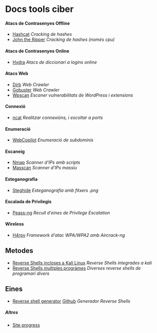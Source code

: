 # Docs tools ciber


#### Atacs de Contrasenyes Offline
   - [Hashcat](./eines/Atacs_Contrasenyes/Atacs_Offline/hashcat/hashcat.md) *Cracking de hashes*
   - [John the Ripper](./eines/Atacs_Contrasenyes/Atacs_Offline/john_the_ripper/johntheripper.md) *Cracking de hashes (només cpu)*

#### Atacs de Contrasenyes Online
   - [Hydra](./eines/Atacs_Contrasenyes/Atacs_Online/hydra/hydra.md) *Atacs de diccionari a logins online*

#### Atacs Web
   - [Dirb](./eines/Atacs_web/dirb/dirb.md) *Web Crawler*
   - [Gobuster](./eines/Atacs_web/gobuster/gobuster.md) *Web Crawler*
   - [Wpscan](./eines/Atacs_web/wpscan/wpscan.md) *Escaner vulnerabilitats de WordPress i extensions*

#### Connexió
   - [ncat](./eines/Connexio/ncat/ncat.md) *Realitzar connexións, i escoltar a ports*

#### Enumeració
   - [WebCopilot](./eines/Connexio/ncat/ncat.md) *Enumeració de subdominis*
  
#### Escaneig
   - [Nmap](./eines/Escaneig/nmap/nmap.md) *Scanner d'IPs amb scripts*
   - [Masscan](./eines/Escaneig/masscan/masscan.md) *Scanner d'IPs massiu*

#### Esteganografia
   - [Steghide](./eines/Esteganografia/steghide/steghide.md) *Esteganografia amb fitxers .png*
  
#### Escalada de Privilegis
   - [Peass-ng](./eines/Privilege_Escalation/PEASS-ng/peass-ng.md) *Recull d'eines de Privilege Escalation*

#### Wireless
   - [H4rpy](./eines/Wireless/h4rpy/h4rpy.md) *Framework d'atac WPA/WPA2 amb Aircrack-ng*


## Metodes
  - [Reverse Shells incloses a Kali Linux](./metodes/kaliReverseShells.md) *Reverse Shells integrades a kali*
  - [Reverse Shells multiples progràmes](./metodes/reverseShells.md) *Diverses reverse shells de programari divers*


## Eines
  - [Reverse shell generator](./einesExternes/reverse-shell-generator/index.html) [Github](https://github.com/0dayCTF/reverse-shell-generator) *Generador Reverse Shells*


##### Altres
  - [Site progress](siteProgress.md)